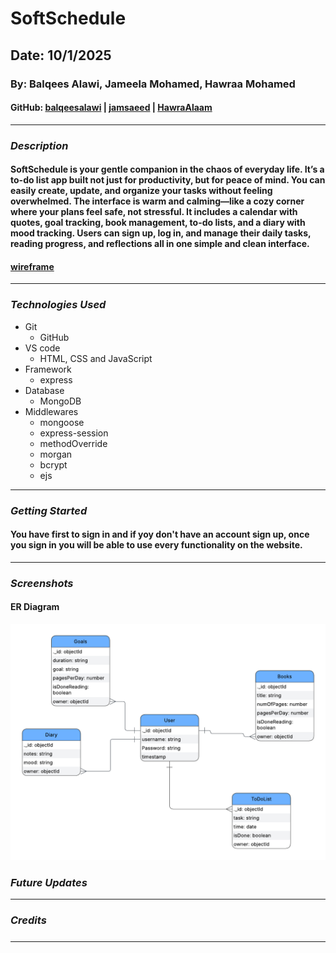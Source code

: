# SoftSchedule

## Date: 10/1/2025

### By: Balqees Alawi, Jameela Mohamed, Hawraa Mohamed


#### GitHub: [balqeesalawi](https://github.com/balqeesalawi) | [jamsaeed](https://github.com/jamsaeed) | [HawraAlaam](https://github.com/HawraAlaam)
***

### ***Description***
#### SoftSchedule is your gentle companion in the chaos of everyday life. It’s a to-do list app built not just for productivity, but for peace of mind. You can easily create, update, and organize your tasks without feeling overwhelmed. The interface is warm and calming—like a cozy corner where your plans feel safe, not stressful. It includes a calendar with quotes, goal tracking, book management, to-do lists, and a diary with mood tracking. Users can sign up, log in, and manage their daily tasks, reading progress, and reflections all in one simple and clean interface.

#### [wireframe](https://www.figma.com/design/753jCDxxeTFSsPXpJWLWGa/Untitled?node-id=0-1&t=MbM5h7Hh03zt6Plz-1)
***

### ***Technologies Used***
* Git
   * GitHub
* VS code
  * HTML, CSS and JavaScript
* Framework
  * express
* Database
  * MongoDB
* Middlewares
  * mongoose
  * express-session
  * methodOverride
  * morgan
  * bcrypt
  * ejs
***

### ***Getting Started***

#### You have first to sign in and if yoy don't have an account sign up, once you sign in you will be able to use every functionality on the website.

***

### ***Screenshots***
#### ER Diagram
![image](./screenshots/diagram.png)

### ***Future Updates***

***

### ***Credits***
#####
***
